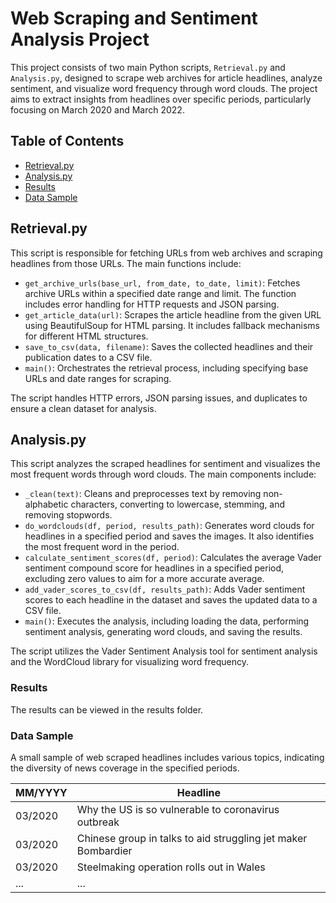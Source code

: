 # Web Scraping and Sentiment Analysis Project

This project consists of two main Python scripts, `Retrieval.py` and `Analysis.py`, designed to scrape web archives for article headlines, analyze sentiment, and visualize word frequency through word clouds. The project aims to extract insights from headlines over specific periods, particularly focusing on March 2020 and March 2022.

## Table of Contents

- [Retrieval.py](#retrievalpy)
- [Analysis.py](#analysispy)
- [Results](#results)
- [Data Sample](#data-sample)

## Retrieval.py

This script is responsible for fetching URLs from web archives and scraping headlines from those URLs. The main functions include:

- `get_archive_urls(base_url, from_date, to_date, limit)`: Fetches archive URLs within a specified date range and limit. The function includes error handling for HTTP requests and JSON parsing.
- `get_article_data(url)`: Scrapes the article headline from the given URL using BeautifulSoup for HTML parsing. It includes fallback mechanisms for different HTML structures.
- `save_to_csv(data, filename)`: Saves the collected headlines and their publication dates to a CSV file.
- `main()`: Orchestrates the retrieval process, including specifying base URLs and date ranges for scraping.

The script handles HTTP errors, JSON parsing issues, and duplicates to ensure a clean dataset for analysis.

## Analysis.py

This script analyzes the scraped headlines for sentiment and visualizes the most frequent words through word clouds. The main components include:

- `_clean(text)`: Cleans and preprocesses text by removing non-alphabetic characters, converting to lowercase, stemming, and removing stopwords.
- `do_wordclouds(df, period, results_path)`: Generates word clouds for headlines in a specified period and saves the images. It also identifies the most frequent word in the period.
- `calculate_sentiment_scores(df, period)`: Calculates the average Vader sentiment compound score for headlines in a specified period, excluding zero values to aim for a more accurate average.
- `add_vader_scores_to_csv(df, results_path)`: Adds Vader sentiment scores to each headline in the dataset and saves the updated data to a CSV file.
- `main()`: Executes the analysis, including loading the data, performing sentiment analysis, generating word clouds, and saving the results.

The script utilizes the Vader Sentiment Analysis tool for sentiment analysis and the WordCloud library for visualizing word frequency.

### Results

The results can be viewed in the results folder.

### Data Sample

A small sample of web scraped headlines includes various topics, indicating the diversity of news coverage in the specified periods.

| MM/YYYY  | Headline                                                |
|----------|---------------------------------------------------------|
| 03/2020  | Why the US is so vulnerable to coronavirus outbreak     |
| 03/2020  | Chinese group in talks to aid struggling jet maker Bombardier |
| 03/2020  | Steelmaking operation rolls out in Wales               |
| ...      | ...                                                     |
